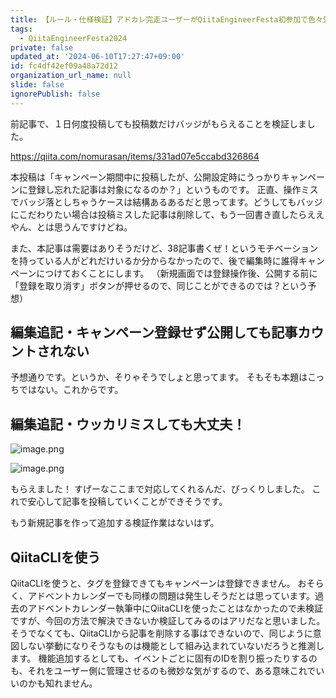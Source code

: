 ```yaml
---
title: 【ルール・仕様検証】アドカレ完走ユーザーがQiitaEngineerFesta初参加で色々気になることを検証するだけ・２
tags:
  - QiitaEngineerFesta2024
private: false
updated_at: '2024-06-10T17:27:47+09:00'
id: fc4df42ef09a48a72d12
organization_url_name: null
slide: false
ignorePublish: false
---
```

前記事で、１日何度投稿しても投稿数だけバッジがもらえることを検証しました。

https://qiita.com/nomurasan/items/331ad07e5ccabd326864

本投稿は「キャンペーン期間中に投稿したが、公開設定時にうっかりキャンペーンに登録し忘れた記事は対象になるのか？」というものです。
正直、操作ミスでバッジ落としちゃうケースは結構あるあるだと思ってます。どうしてもバッジにこだわりたい場合は投稿ミスした記事は削除して、もう一回書き直したらええやん、とは思うんですけどね。

また、本記事は需要はありそうだけど、38記事書くぜ！というモチベーションを持っている人がどれだけいるか分からなかったので、後で編集時に誰得キャンペーンにつけておくことにします。
（新規画面では登録操作後、公開する前に「登録を取り消す」ボタンが押せるので、同じことができるのでは？という予想）

## 編集追記・キャンペーン登録せず公開しても記事カウントされない
予想通りです。というか、そりゃそうでしょと思ってます。
そもそも本題はこっちではない。これからです。

## 編集追記・ウッカリミスしても大丈夫！
![image.png](https://qiita-image-store.s3.ap-northeast-1.amazonaws.com/0/122800/1b5ca9f4-e669-63f7-0638-9dad64c45ef5.png)

![image.png](https://qiita-image-store.s3.ap-northeast-1.amazonaws.com/0/122800/ccc8bc6d-6048-5f78-53d4-19e4c185156f.png)

もらえました！
すげーなここまで対応してくれるんだ、びっくりしました。
これで安心して記事を投稿していくことができそうです。

もう新規記事を作って追加する検証作業はないはず。

## QiitaCLIを使う
QiitaCLIを使うと、タグを登録できてもキャンペーンは登録できません。
おそらく、アドベントカレンダーでも同様の問題は発生しそうだとは思っています。過去のアドベントカレンダー執筆中にQiitaCLIを使ったことはなかったので未検証ですが、今回の方法で解決できないか検証してみるのはアリだなと思いました。
そうでなくても、QiitaCLIから記事を削除する事はできないので、同じように意図しない挙動になりそうなものは機能として組み込まれていないだろうと推測します。
機能追加するとしても、イベントごとに固有のIDを割り振ったりするのも、それをユーザー側に管理させるのも微妙な気がするので、ある意味これでいいのかも知れません。
